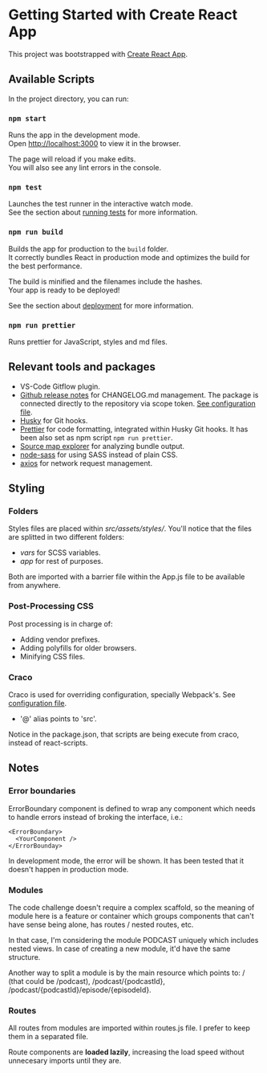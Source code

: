 # Getting Started with Create React App

This project was bootstrapped with [Create React App](https://github.com/facebook/create-react-app).

## Available Scripts

In the project directory, you can run:

### `npm start`

Runs the app in the development mode.\
Open [http://localhost:3000](http://localhost:3000) to view it in the browser.

The page will reload if you make edits.\
You will also see any lint errors in the console.

### `npm test`

Launches the test runner in the interactive watch mode.\
See the section about [running tests](https://facebook.github.io/create-react-app/docs/running-tests) for more information.

### `npm run build`

Builds the app for production to the `build` folder.\
It correctly bundles React in production mode and optimizes the build for the best performance.

The build is minified and the filenames include the hashes.\
Your app is ready to be deployed!

See the section about [deployment](https://facebook.github.io/create-react-app/docs/deployment) for more information.

### `npm run prettier`

Runs prettier for JavaScript, styles and md files.

## Relevant tools and packages

- VS-Code Gitflow plugin.
- [Github release notes](https://github-tools.github.io/github-release-notes) for CHANGELOG.md management. The package is connected directly to the repository via scope token. [See configuration file](/.grenrc).
- [Husky](https://typicode.github.io/husky/) for Git hooks.
- [Prettier](https://prettier.io/) for code formatting, integrated within Husky Git hooks. It has been also set as npm script `npm run prettier`.
- [Source map explorer](https://www.npmjs.com/package/source-map-explorer) for analyzing bundle output.
- [node-sass](https://www.npmjs.com/package/node-sass) for using SASS instead of plain CSS.
- [axios](https://github.com/axios/axios) for network request management.

## Styling

### Folders

Styles files are placed within _src/assets/styles/_. You'll notice that the files are splitted in two different folders:

- _vars_ for SCSS variables.
- _app_ for rest of purposes.

Both are imported with a barrier file within the App.js file to be available from anywhere.

### Post-Processing CSS

Post processing is in charge of:

- Adding vendor prefixes.
- Adding polyfills for older browsers.
- Minifying CSS files.

### Craco

Craco is used for overriding configuration, specially Webpack's. See [configuration file](src/craco.config.js).

- '@' alias points to 'src'.

Notice in the package.json, that scripts are being execute from craco, instead of react-scripts.

## Notes

### Error boundaries

ErrorBoundary component is defined to wrap any component which needs to handle errors instead of broking the interface, i.e.:

```
<ErrorBoundary>
  <YourComponent />
</ErrorBounday>
```

In development mode, the error will be shown. It has been tested that it doesn't happen in production mode.

### Modules

The code challenge doesn't require a complex scaffold, so the meaning of module here is a feature or container which groups components that can't have sense being alone, has routes / nested routes, etc.

In that case, I'm considering the module PODCAST uniquely which includes nested views. In case of creating a new module, it'd have the same structure.

Another way to split a module is by the main resource which points to: / (that could be /podcast), /podcast/{podcastId}, /podcast/{podcastId}/episode/{episodeId}.

### Routes

All routes from modules are imported within routes.js file. I prefer to keep them in a separated file.

Route components are **loaded lazily**, increasing the load speed without unnecesary imports until they are.
